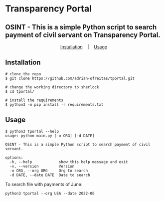 # Transparency Portal

## OSINT - This is a simple Python script to search payment of civil servant on Transparency Portal.


<p align="center">
  <a href="#installation">Installation</a>
  &nbsp;&nbsp;&nbsp;|&nbsp;&nbsp;&nbsp;
  <a href="#usage">Usage</a> 
</p>

## Installation

```console
# clone the repo
$ git clone https://github.com/adrian-ofreitas/tportal.git

# change the working directory to sherlock
$ cd tportal/

# install the requirements
$ python3 -m pip install -r requirements.txt
```

## Usage

```console
$ python3 tportal --help
usage: python main.py [-o ORG] [-d DATE]

OSINT - This is a simple Python script to search payment of civil servant.

options:
  -h, --help            show this help message and exit
  -v, --version         Version
  -o ORG, --org ORG     Org to search
  -d DATE, --date DATE  Date to search
```

To search file with payments of June:
```
python3 tportal --org UEA --date 2022-06
```
